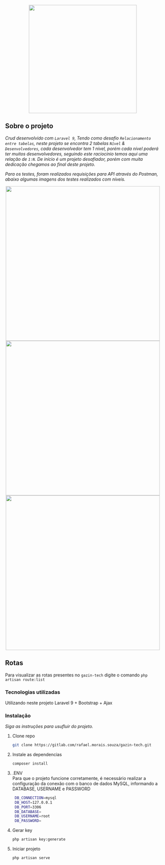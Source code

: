 <div id="top"></div>

<!-- PROJECT LOGO -->
<br />
<div align="center">
    <img src="https://laravel.com/img/logotype.min.svg" width="350">
</div>


<!-- ABOUT THE PROJECT -->
## Sobre o projeto

_Crud desenvolvido com `Laravel 9`, Tendo como desafio `Relacionamento entre tabelas`, neste projeto se encontra 2 tabelas `Nível` & `Desenvolvedores`, cada desenvolvedor tem 1 nível, porém cada nível poderá ter muitos desenvolvedores, seguindo este raciocinio temos aqui uma relação de `1:N`. De início é um projeto desafiador, porém com muita dedicação chegamos ao final deste projeto._

_Para os testes, foram realizados requisições para API através do Postman, abaixo algumas imagens dos testes realizados com níveis._
<div align="center">
    <img src="https://uploaddeimagens.com.br/images/004/302/027/full/Nivel_Get.png" width="500">
</div>
<div align="center">
    <img src="https://uploaddeimagens.com.br/images/004/302/030/full/N%C3%ADvel_Insert.png" width="500">
</div>
<div align="center">
    <img src="https://uploaddeimagens.com.br/images/004/302/031/full/Nivel_Delete.png" width="500">
</div>


## Rotas

Para visualizar as rotas presentes no `gazin-tech` digite o comando `php artisan route:list`


### Tecnologias utilizadas

Utilizando neste projeto Laravel 9 + Bootstrap + Ajax


### Instalação

_Siga as instruções para usufluir do projeto._

1. Clone repo
   ```sh
   git clone https://gitlab.com/rafael.morais.souza/gazin-tech.git
   ```
2. Instale as dependencias
   ```sh
   composer install
   ```
3. .ENV <br>
    Para que o projeto funcione corretamente, é necessário realizar a configuração da conexão com o banco de dados MySQL, informando a DATABASE, USERNAME e PASSWORD
   ```sh
    DB_CONNECTION=mysql
    DB_HOST=127.0.0.1
    DB_PORT=3306
    DB_DATABASE=
    DB_USERNAME=root
    DB_PASSWORD=
   ```
4. Gerar key
   ```sh
   php artisan key:generate
   ```  
5. Iniciar projeto
   ```sh
   php artisan serve
   ```  





